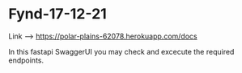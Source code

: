 # Fynd-17-12-21

Link --> https://polar-plains-62078.herokuapp.com/docs

In this fastapi SwaggerUI you may check and excecute the required endpoints.
